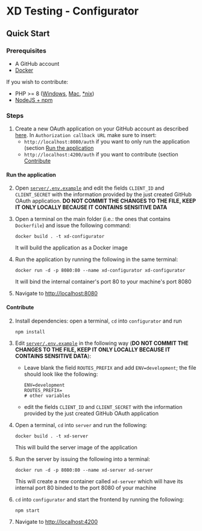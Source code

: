 # XD Testing - Configurator
## Quick Start
### Prerequisites
- A GitHub account
- [Docker](https://www.docker.com/products/docker-desktop/)

If you wish to contribute:
- PHP >= 8 ([Windows](https://windows.php.net/download), [Mac](https://formulae.brew.sh/formula/php), [*nix](https://www.php.net/manual/en/install.unix.debian.php))
- [NodeJS + npm](https://nodejs.org)

### Steps
1. Create a new OAuth application on your GitHub account as described [here](https://docs.github.com/en/developers/apps/building-oauth-apps/creating-an-oauth-app). In `Authorization callback URL` make sure to insert:
   - `http://localhost:8080/auth` if you want to only run the application (section [Run the application](#run-the-application)
   - `http://localhost:4200/auth` if you want to contribute (section [Contribute](#contribute)

#### Run the application
2. Open [`server/.env.example`](./server/.env.example) and edit the fields `CLIENT_ID` and `CLIENT_SECRET` with the information provided by the just created GitHub OAuth application. **DO NOT COMMIT THE CHANGES TO THE FILE, KEEP IT ONLY LOCALLY BECAUSE IT CONTAINS SENSITIVE DATA**
3. Open a terminal on the main folder (i.e.: the ones that contains `Dockerfile`) and issue the following command:
   ```shell
   docker build . -t xd-configurator
   ```
   It will build the application as a Docker image

4. Run the application by running the following in the same terminal:
   ```shell
   docker run -d -p 8080:80 --name xd-configurator xd-configurator
   ```
   It will bind the internal container's port 80 to your machine's port 8080

5. Navigate to [http://localhost:8080](http://localhost:8080)

#### Contribute
2. Install dependencies: open a terminal, `cd` into `configurator` and run
   ```shell
   npm install
   ```
3. Edit [`server/.env.example`](./server/.env.example) in the following way (**DO NOT COMMIT THE CHANGES TO THE FILE, KEEP IT ONLY LOCALLY BECAUSE IT CONTAINS SENSITIVE DATA**):
   - Leave blank the field `ROUTES_PREFIX` and add `ENV=development`; the file should look like the following:
      ```dotenv
      ENV=development
      ROUTES_PREFIX=
      # other variables
      ```
   - edit the fields `CLIENT_ID` and `CLIENT_SECRET` with the information provided by the just created GitHub OAuth application

   
4. Open a terminal, `cd` into `server` and run the following:
   ```
   docker build . -t xd-server
   ```
   This will build the server image of the application

5. Run the server by issuing the following into a terminal:
   ```
   docker run -d -p 8080:80 --name xd-server xd-server
   ```
   This will create a new container called `xd-server` which will have its internal port 80 binded to the port 8080 of your machine

6. `cd` into `configurator` and start the frontend by running the following:
   ```
   npm start
   ```

7. Navigate to [http://localhost:4200](http://localhost:4200)
